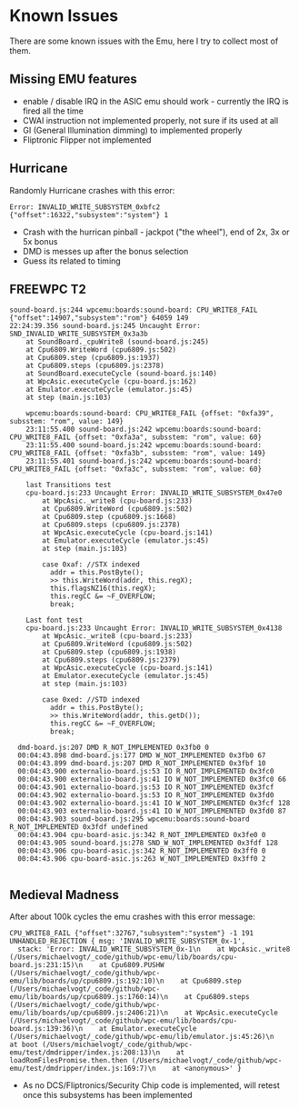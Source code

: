 # Known Issues

There are some known issues with the Emu, here I try to collect most of them.

## Missing EMU features

- enable / disable IRQ in the ASIC emu should work - currently the IRQ is fired all the time
- CWAI instruction not implemented properly, not sure if its used at all
- GI (General Illumination dimming) to implemented properly
- Fliptronic Flipper not implemented

## Hurricane

Randomly Hurricane crashes with this error:

```
Error: INVALID_WRITE_SUBSYSTEM_0xbfc2 {"offset":16322,"subsystem":"system"} 1
```

- Crash with the hurrican pinball - jackpot ("the wheel"), end of 2x, 3x or 5x bonus
- DMD is messes up after the bonus selection
- Guess its related to timing

## FREEWPC T2

```
sound-board.js:244 wpcemu:boards:sound-board: CPU_WRITE8_FAIL {"offset":14907,"subsystem":"rom"} 64059 149
22:24:39.356 sound-board.js:245 Uncaught Error: SND_INVALID_WRITE_SUBSYSTEM_0x3a3b
    at SoundBoard._cpuWrite8 (sound-board.js:245)
    at Cpu6809.WriteWord (cpu6809.js:502)
    at Cpu6809.step (cpu6809.js:1937)
    at Cpu6809.steps (cpu6809.js:2378)
    at SoundBoard.executeCycle (sound-board.js:140)
    at WpcAsic.executeCycle (cpu-board.js:162)
    at Emulator.executeCycle (emulator.js:45)
    at step (main.js:103)

    wpcemu:boards:sound-board: CPU_WRITE8_FAIL {offset: "0xfa39", subsstem: "rom", value: 149}
    23:11:55.400 sound-board.js:242 wpcemu:boards:sound-board: CPU_WRITE8_FAIL {offset: "0xfa3a", subsstem: "rom", value: 60}
    23:11:55.400 sound-board.js:242 wpcemu:boards:sound-board: CPU_WRITE8_FAIL {offset: "0xfa3b", subsstem: "rom", value: 149}
    23:11:55.401 sound-board.js:242 wpcemu:boards:sound-board: CPU_WRITE8_FAIL {offset: "0xfa3c", subsstem: "rom", value: 60}
    
    last Transitions test
    cpu-board.js:233 Uncaught Error: INVALID_WRITE_SUBSYSTEM_0x47e0
        at WpcAsic._write8 (cpu-board.js:233)
        at Cpu6809.WriteWord (cpu6809.js:502)
        at Cpu6809.step (cpu6809.js:1668)
        at Cpu6809.steps (cpu6809.js:2378)
        at WpcAsic.executeCycle (cpu-board.js:141)
        at Emulator.executeCycle (emulator.js:45)
        at step (main.js:103)    

        case 0xaf: //STX indexed
          addr = this.PostByte();
          >> this.WriteWord(addr, this.regX);
          this.flagsNZ16(this.regX);
          this.regCC &= ~F_OVERFLOW;
          break;

    Last font test
    cpu-board.js:233 Uncaught Error: INVALID_WRITE_SUBSYSTEM_0x4138
        at WpcAsic._write8 (cpu-board.js:233)
        at Cpu6809.WriteWord (cpu6809.js:502)
        at Cpu6809.step (cpu6809.js:1938)
        at Cpu6809.steps (cpu6809.js:2379)
        at WpcAsic.executeCycle (cpu-board.js:141)
        at Emulator.executeCycle (emulator.js:45)
        at step (main.js:103)        
        
        case 0xed: //STD indexed
          addr = this.PostByte();
          >> this.WriteWord(addr, this.getD());
          this.regCC &= ~F_OVERFLOW;
          break;
          
  dmd-board.js:207 DMD R_NOT_IMPLEMENTED 0x3fb0 0
  00:04:43.898 dmd-board.js:177 DMD W_NOT_IMPLEMENTED 0x3fb0 67
  00:04:43.899 dmd-board.js:207 DMD R_NOT_IMPLEMENTED 0x3fbf 10
  00:04:43.900 externalio-board.js:53 IO R_NOT_IMPLEMENTED 0x3fc0
  00:04:43.900 externalio-board.js:41 IO W_NOT_IMPLEMENTED 0x3fc0 66
  00:04:43.901 externalio-board.js:53 IO R_NOT_IMPLEMENTED 0x3fcf
  00:04:43.902 externalio-board.js:53 IO R_NOT_IMPLEMENTED 0x3fd0
  00:04:43.902 externalio-board.js:41 IO W_NOT_IMPLEMENTED 0x3fcf 128
  00:04:43.903 externalio-board.js:41 IO W_NOT_IMPLEMENTED 0x3fd0 87
  00:04:43.903 sound-board.js:295 wpcemu:boards:sound-board R_NOT_IMPLEMENTED 0x3fdf undefined
  00:04:43.904 cpu-board-asic.js:342 R_NOT_IMPLEMENTED 0x3fe0 0
  00:04:43.905 sound-board.js:278 SND_W_NOT_IMPLEMENTED 0x3fdf 128
  00:04:43.906 cpu-board-asic.js:342 R_NOT_IMPLEMENTED 0x3ff0 0
  00:04:43.906 cpu-board-asic.js:263 W_NOT_IMPLEMENTED 0x3ff0 2          
        
```

    
## Medieval Madness

After about 100k cycles the emu crashes with this error message:

```
CPU_WRITE8_FAIL {"offset":32767,"subsystem":"system"} -1 191
UNHANDLED_REJECTION { msg: 'INVALID_WRITE_SUBSYSTEM_0x-1',
  stack: 'Error: INVALID_WRITE_SUBSYSTEM_0x-1\n    at WpcAsic._write8 (/Users/michaelvogt/_code/github/wpc-emu/lib/boards/cpu-board.js:231:15)\n    at Cpu6809.PUSHW (/Users/michaelvogt/_code/github/wpc-emu/lib/boards/up/cpu6809.js:192:10)\n    at Cpu6809.step (/Users/michaelvogt/_code/github/wpc-emu/lib/boards/up/cpu6809.js:1760:14)\n    at Cpu6809.steps (/Users/michaelvogt/_code/github/wpc-emu/lib/boards/up/cpu6809.js:2406:21)\n    at WpcAsic.executeCycle (/Users/michaelvogt/_code/github/wpc-emu/lib/boards/cpu-board.js:139:36)\n    at Emulator.executeCycle (/Users/michaelvogt/_code/github/wpc-emu/lib/emulator.js:45:26)\n    at boot (/Users/michaelvogt/_code/github/wpc-emu/test/dmdripper/index.js:208:13)\n    at loadRomFilesPromise.then.then (/Users/michaelvogt/_code/github/wpc-emu/test/dmdripper/index.js:169:7)\n    at <anonymous>' }
  ```

- As no DCS/Fliptronics/Security Chip code is implemented, will retest once this subsystems has been implemented
